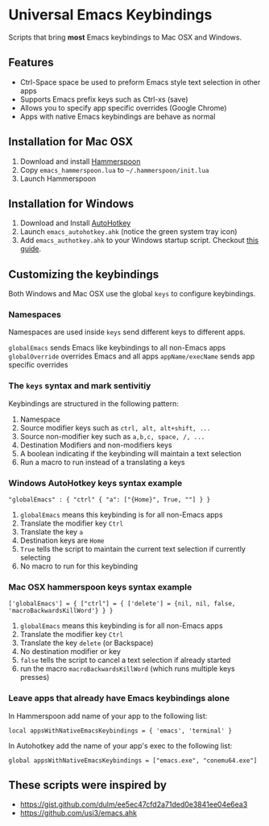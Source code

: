 # Universal Emacs Keybindings

Scripts that bring **most** Emacs keybindings to Mac OSX and Windows.

## Features

* Ctrl-Space space be used to preform Emacs style text selection in other apps
* Supports Emacs prefix keys such as Ctrl-xs (save)
* Allows you to specify app specific overrides (Google Chrome)
* Apps with native Emacs keybindings are behave as normal

## Installation for Mac OSX

1. Download and install [Hammerspoon](http://www.hammerspoon.org/)
2. Copy `emacs_hammerspoon.lua` to `~/.hammerspoon/init.lua`
3. Launch Hammerspoon

## Installation for Windows

1. Download and Install [AutoHotkey](https://autohotkey.com/)
2. Launch `emacs_autohotkey.ahk` (notice the green system tray icon)
3. Add `emacs_authotkey.ahk` to your Windows startup script. Checkout [this guide](https://www.maketecheasier.com/schedule-autohotkey-startup-windows/).

## Customizing the keybindings

Both Windows and Mac OSX use the global `keys` to configure keybindings.

### Namespaces

Namespaces are used inside `keys` send different keys to different apps.

`globalEmacs` sends Emacs like keybindings to all non-Emacs apps
`globalOverride` overrides Emacs and all apps
`appName/execName` sends app specific overrides

### The `keys` syntax and mark sentivitiy

Keybindings are structured in the following pattern:

1. Namespace
2. Source modifier keys such as `ctrl, alt, alt+shift, ...`
3. Source non-modifier key such as `a,b,c, space, /, ...`
4. Destination Modifiers and non-modifiers keys
5. A boolean indicating if the keybinding will maintain a text selection
6. Run a macro to run instead of a translating a keys

### Windows AutoHotkey keys syntax example

```
"globalEmacs" : { "ctrl" { "a": ["{Home}", True, ""] } }
```

1. `globalEmacs` means this keybinding is for all non-Emacs apps
2. Translate the modifier key `Ctrl`
3. Translate the key `a`
4. Destination keys are `Home`
5. `True` tells the script to maintain the current text selection if currently selecting
6. No macro to run for this keybinding

### Mac OSX hammerspoon keys syntax example

```
['globalEmacs'] = { ["ctrl"] = { ['delete'] = {nil, nil, false, 'macroBackwardsKillWord'} } }
```

1. `globalEmacs` means this keybinding is for all non-Emacs apps
2. Translate the modifier key `Ctrl`
3. Translate the key `delete` (or Backspace)
4. No destination modifier or key
5. `false` tells the script to cancel a text selection if already started
6. run the macro `macroBackwardsKillWord` (which runs multiple keys presses)

### Leave apps that already have Emacs keybindings alone

In Hammerspoon add name of your app to the following list:

```
local appsWithNativeEmacsKeybindings = { 'emacs', 'terminal' }
```

In Autohotkey add the name of your app's exec to the following list:

```
global appsWithNativeEmacsKeybindings = ["emacs.exe", "conemu64.exe"]
```

## These scripts were inspired by

* https://gist.github.com/dulm/ee5ec47cfd2a71ded0e3841ee04e6ea3
* https://github.com/usi3/emacs.ahk
